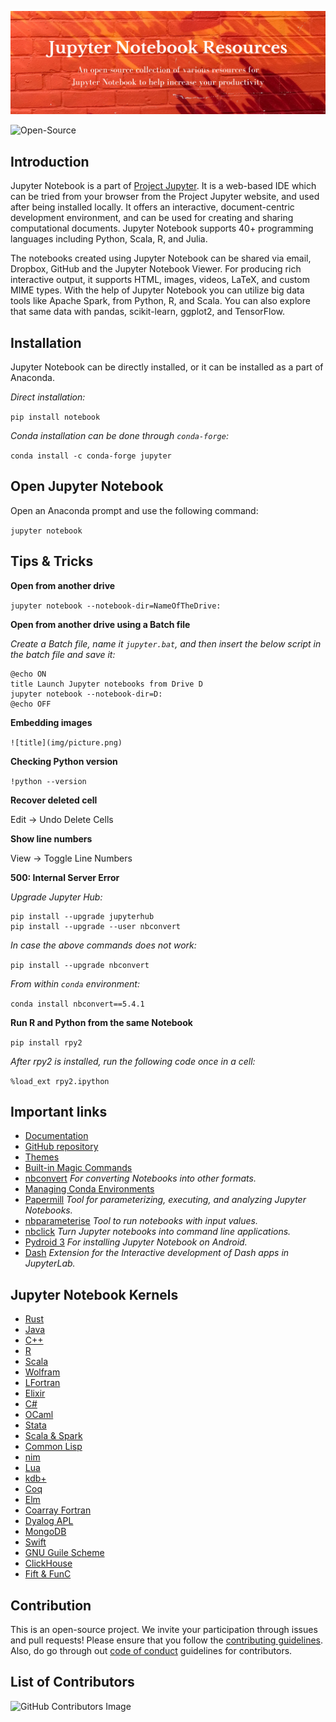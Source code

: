 ![Jupyter Notebook](./assets/jupyter-notebook.png)

![Open-Source](https://img.shields.io/badge/Open%20Source%20Initiative-3DA639.svg?style=for-the-badge&logo=Open-Source-Initiative&logoColor=white)

## Introduction

Jupyter Notebook is a part of [Project Jupyter](https://jupyter.org/). It is a web-based IDE which can be tried from your browser from the Project Jupyter website, and used after being installed locally. It offers an interactive, document-centric development environment, and can be used for creating and sharing computational documents. Jupyter Notebook supports 40+ programming languages including Python, Scala, R, and Julia.

The notebooks created using Jupyter Notebook can be shared via email, Dropbox, GitHub and the Jupyter Notebook Viewer. For producing rich interactive output, it supports HTML, images, videos, LaTeX, and custom MIME types. With the help of Jupyter Notebook you can utilize big data tools like Apache Spark, from Python, R, and Scala. You can also explore that same data with pandas, scikit-learn, ggplot2, and TensorFlow.

## Installation

Jupyter Notebook can be directly installed, or it can be installed as a part of Anaconda.

_Direct installation:_

`pip install notebook`

_Conda installation can be done through `conda-forge`:_

`conda install -c conda-forge jupyter`

## Open Jupyter Notebook

Open an Anaconda prompt and use the following command:

`jupyter notebook`

## Tips & Tricks

__Open from another drive__

`jupyter notebook --notebook-dir=NameOfTheDrive:`

__Open from another drive using a Batch file__

_Create a Batch file, name it `jupyter.bat`, and then insert the below script in the batch file and save it:_

```
@echo ON
title Launch Jupyter notebooks from Drive D
jupyter notebook --notebook-dir=D:
@echo OFF
```

__Embedding images__

`![title](img/picture.png)`

__Checking Python version__

`!python --version`

__Recover deleted cell__

Edit -> Undo Delete Cells

__Show line numbers__

View -> Toggle Line Numbers

__500: Internal Server Error__

_Upgrade Jupyter Hub:_

```
pip install --upgrade jupyterhub
pip install --upgrade --user nbconvert
```

_In case the above commands does not work:_

`pip install --upgrade nbconvert`

_From within `conda` environment:_

`conda install nbconvert==5.4.1`

__Run R and Python from the same Notebook__

`pip install rpy2`

_After rpy2 is installed, run the following code once in a cell:_

`%load_ext rpy2.ipython`

## Important links

- [Documentation](https://jupyter-notebook.readthedocs.io/en/latest/)
- [GitHub repository](https://github.com/jupyter/notebook)
- [Themes](https://github.com/dunovank/jupyter-themes)
- [Built-in Magic Commands](https://ipython.readthedocs.io/en/stable/interactive/magics.html)
- [nbconvert](https://nbconvert.readthedocs.io/) _For converting Notebooks into other formats._
- [Managing Conda Environments](https://conda.io/projects/conda/en/latest/user-guide/tasks/manage-environments.html)
- [Papermill](https://github.com/nteract/papermill) _Tool for parameterizing, executing, and analyzing Jupyter Notebooks._
- [nbparameterise](https://github.com/takluyver/nbparameterise) _Tool to run notebooks with input values._
- [nbclick](https://github.com/ssciwr/nbclick) _Turn Jupyter notebooks into command line applications._
- [Pydroid 3](https://play.google.com/store/apps/details?id=ru.iiec.pydroid3&pli=1) _For installing Jupyter Notebook on Android._
- [Dash](https://github.com/plotly/jupyterlab-dash) _Extension for the Interactive development of Dash apps in JupyterLab._

## Jupyter Notebook Kernels

- [Rust](https://github.com/google/evcxr/blob/main/evcxr_jupyter)
- [Java](https://github.com/SpencerPark/IJava)
- [C++](https://github.com/jupyter-xeus/xeus-cling)
- [R](https://github.com/IRkernel/IRkernel)
- [Scala](https://github.com/almond-sh/almond)
- [Wolfram](https://github.com/WolframResearch/WolframLanguageForJupyter)
- [LFortran](https://github.com/lfortran/lfortran)
- [Elixir](https://github.com/pprzetacznik/IElixir)
- [C#](https://github.com/zabirauf/icsharp)
- [OCaml](https://github.com/akabe/ocaml-jupyter)
- [Stata](https://github.com/kylebarron/stata_kernel)
- [Scala & Spark](https://github.com/vericast/spylon-kernel)
- [Common Lisp](https://github.com/yitzchak/common-lisp-jupyter)
- [nim](https://github.com/stisa/jupyternim)
- [Lua](https://github.com/guysv/ilua)
- [kdb+](https://github.com/KxSystems/jupyterq)
- [Coq](https://github.com/EugeneLoy/coq_jupyter)
- [Elm](https://github.com/abingham/jupyter-elm-kernel)
- [Coarray Fortran](https://github.com/sourceryinstitute/jupyter-CAF-kernel)
- [Dyalog APL](https://github.com/Dyalog/dyalog-jupyter-kernel)
- [MongoDB](https://github.com/gusutabopb/imongo)
- [Swift](https://github.com/McJones/jupyter-swift-kernel)
- [GNU Guile Scheme](https://github.com/jerry40/guile-kernel)
- [ClickHouse](https://github.com/wangfenjin/xeus-clickhouse)
- [Fift & FunC](https://github.com/m-kus/xeus-fift)

## Contribution

This is an open-source project. We invite your participation through issues and pull requests! Please ensure that you follow the [contributing guidelines](CONTRIBUTING.md). Also, do go through out [code of conduct](CODE_OF_CONDUCT.md) guidelines for contributors.

## List of Contributors

![GitHub Contributors Image](https://contrib.rocks/image?repo=rajtilakjee/jupyter-notebook-resources)
